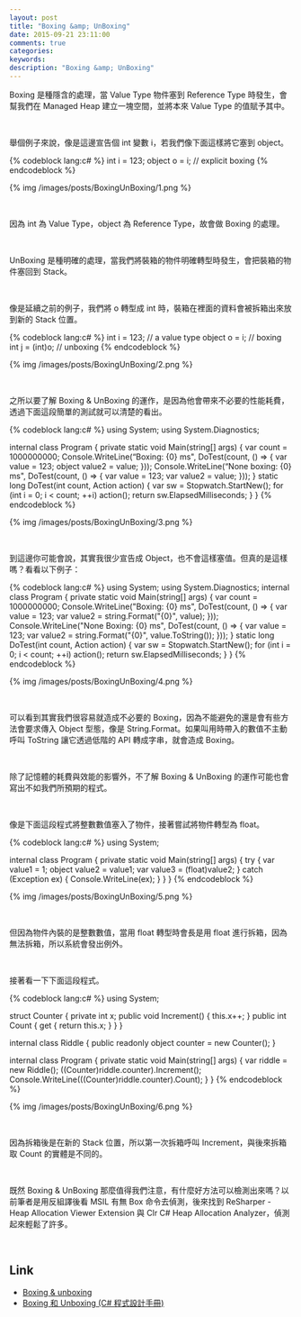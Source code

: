 ```yaml
---
layout: post
title: "Boxing &amp; UnBoxing"
date: 2015-09-21 23:11:00
comments: true
categories: 
keywords: 
description: "Boxing &amp; UnBoxing"
---
```


Boxing 是種隱含的處理，當 Value Type 物件塞到 Reference Type 時發生，會幫我們在 Managed Heap 建立一塊空間，並將本來 Value Type 的值賦予其中。  

<!-- More -->

<br/>

舉個例子來說，像是這邊宣告個 int 變數 i，若我們像下面這樣將它塞到 object。  

{% codeblock lang:c# %}
int i = 123; 
object o = i; // explicit boxing
{% endcodeblock %}

{% img /images/posts/BoxingUnBoxing/1.png %}

<br/>


因為 int 為 Value Type，object 為 Reference Type，故會做 Boxing 的處理。  

<br/>


UnBoxing 是種明確的處理，當我們將裝箱的物件明確轉型時發生，會把裝箱的物件塞回到 Stack。  

<br/>


像是延續之前的例子，我們將 o 轉型成 int 時，裝箱在裡面的資料會被拆箱出來放到新的 Stack 位置。  

{% codeblock lang:c# %}
int i = 123; // a value type 
object o = i; // boxing 
int j = (int)o; // unboxing
{% endcodeblock %}

{% img /images/posts/BoxingUnBoxing/2.png %}

<br/>


之所以要了解 Boxing & UnBoxing 的運作，是因為他會帶來不必要的性能耗費，透過下面這段簡單的測試就可以清楚的看出。  

{% codeblock lang:c# %}
using System; 
using System.Diagnostics; 

internal class Program { 
    private static void Main(string[] args) { 
        var count = 1000000000; 
        Console.WriteLine(“Boxing: {0} ms", 
        DoTest(count, () => { 
            var value = 123; 
            object value2 = value; 
        })); 
        Console.WriteLine(“None boxing: {0} ms", 
        DoTest(count, () => { 
            var value = 123; 
            var value2 = value; 
        })); 
    } 
    static long DoTest(int count, Action action) { 
        var sw = Stopwatch.StartNew(); 
        for (int i = 0; i < count; ++i) action(); 
        return sw.ElapsedMilliseconds; 
    } 
}
{% endcodeblock %}

{% img /images/posts/BoxingUnBoxing/3.png %}

<br/>


到這邊你可能會說，其實我很少宣告成 Object，也不會這樣塞值。但真的是這樣嗎？看看以下例子：  

{% codeblock lang:c# %}
using System; 
using System.Diagnostics; 
internal class Program { 
    private static void Main(string[] args) { 
        var count = 1000000000; 
        Console.WriteLine("Boxing: {0} ms", 
        DoTest(count, () => { 
            var value = 123; 
            var value2 = string.Format("{0}", value); 
        })); 
        Console.WriteLine("None Boxing: {0} ms", 
        DoTest(count, () => { 
            var value = 123; 
            var value2 = string.Format("{0}", value.ToString()); 
        })); 
    } 
    static long DoTest(int count, Action action) { 
        var sw = Stopwatch.StartNew(); 
        for (int i = 0; i < count; ++i) action(); 
        return sw.ElapsedMilliseconds; 
    } 
}
{% endcodeblock %}

{% img /images/posts/BoxingUnBoxing/4.png %}

<br/>


可以看到其實我們很容易就造成不必要的 Boxing，因為不能避免的還是會有些方法會要求傳入 Object 型態，像是 String.Format。如果叫用時帶入的數值不主動呼叫 ToString 讓它透過低階的 API 轉成字串，就會造成 Boxing。

<br/>


除了記憶體的耗費與效能的影響外，不了解 Boxing & UnBoxing 的運作可能也會寫出不如我們所預期的程式。  

<br/>


像是下面這段程式將整數數值塞入了物件，接著嘗試將物件轉型為 float。  

{% codeblock lang:c# %}
using System; 

internal class Program { 
    private static void Main(string[] args) 
    { 
        try { 
            var value1 = 1; 
            object value2 = value1; 
            var value3 = (float)value2; 
        } catch (Exception ex) { 
            Console.WriteLine(ex); 
        } 
    } 
}
{% endcodeblock %}

{% img /images/posts/BoxingUnBoxing/5.png %}

<br/>


但因為物件內裝的是整數數值，當用 float 轉型時會長是用 float 進行拆箱，因為無法拆箱，所以系統會發出例外。  

<br/>


接著看一下下面這段程式。    

{% codeblock lang:c# %}
using System; 

struct Counter 
{ 
    private int x; 
    public void Increment() { this.x++; } 
    public int Count { get { return this.x; } } 
} 

internal class Riddle
 { 
    public readonly object counter = new Counter();
 } 

internal class Program 
{ 
    private static void Main(string[] args)
     { 
       var riddle = new Riddle(); 
       ((Counter)riddle.counter).Increment(); 
       Console.WriteLine(((Counter)riddle.counter).Count); 
    } 
}
{% endcodeblock %}

{% img /images/posts/BoxingUnBoxing/6.png %}

<br/>


因為拆箱後是在新的 Stack 位置，所以第一次拆箱呼叫 Increment，與後來拆箱取 Count 的實體是不同的。  

<br/>


既然 Boxing & UnBoxing 那麼值得我們注意，有什麼好方法可以檢測出來嗎？以前筆者是用反組譯後看 MSIL 有無 Box 命令去偵測，後來找到 ReSharper - Heap Allocation Viewer Extension 與 Clr C# Heap Allocation Analyzer，偵測起來輕鬆了許多。  

<br/>


Link
----
* [Boxing &amp; unboxing](http://www.slideshare.net/larrynung/boxing-unboxing)
* [Boxing 和 Unboxing (C# 程式設計手冊)](https://msdn.microsoft.com/zh-tw/library/yz2be5wk.aspx)
